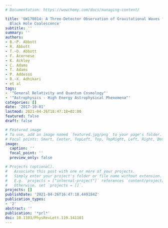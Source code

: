 ```yaml
---
# Documentation: https://wowchemy.com/docs/managing-content/

title: 'GW170814: A Three-Detector Observation of Gravitational Waves from a Binary
  Black Hole Coalescence'
subtitle: ''
summary: ''
authors:
- B.~P. Abbott
- R. Abbott
- T.~D. Abbott
- F. Acernese
- K. Ackley
- C. Adams
- T. Adams
- P. Addesso
- R.~X. Adhikari
- et al
tags:
- '"General Relativity and Quantum Cosmology"'
- '"Astrophysics - High Energy Astrophysical Phenomena"'
categories: []
date: '2017-10-01'
lastmod: 2021-04-26T18:47:18+02:00
featured: false
draft: false

# Featured image
# To use, add an image named `featured.jpg/png` to your page's folder.
# Focal points: Smart, Center, TopLeft, Top, TopRight, Left, Right, BottomLeft, Bottom, BottomRight.
image:
  caption: ''
  focal_point: ''
  preview_only: false

# Projects (optional).
#   Associate this post with one or more of your projects.
#   Simply enter your project's folder or file name without extension.
#   E.g. `projects = ["internal-project"]` references `content/project/deep-learning/index.md`.
#   Otherwise, set `projects = []`.
projects: []
publishDate: '2021-04-26T16:47:18.449184Z'
publication_types:
- '2'
abstract: ''
publication: '*prl*'
doi: 10.1103/PhysRevLett.119.141101
---
```

